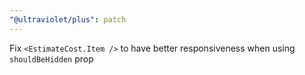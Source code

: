 ```yaml
---
"@ultraviolet/plus": patch
---
```


Fix `<EstimateCost.Item />` to have better responsiveness when using `shouldBeHidden` prop
